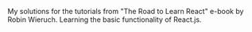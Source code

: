 My solutions for the tutorials from "The Road to Learn React" e-book by Robin Wieruch. Learning the basic functionality of React.js.

